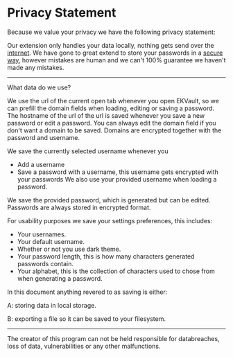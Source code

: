 # Privacy Statement
Because we value your privacy we have the following privacy statement:

Our extension only handles your data locally, nothing gets send over the [internet](VerifyNoInternet.md).
We have gone to great extend to store your passwords in a [secure way](HowArePasswordsStored.md), however mistakes are human
and we can't 100% guarantee we haven't made any mistakes.

____

What data do we use?

We use the url of the current open tab whenever you open EKVault,
so we can prefill the domain fields when loading, editing or saving a password. The hostname of the url
of the url is saved whenever you save a new password or edit a password. You can always edit
the domain field if you don't want a domain to be saved. Domains are encrypted together with the password and username.

We save the currently selected username whenever you
- Add a username
- Save a password with a username, this username gets encrypted with your passwords
We also use your provided username when loading a password.

We save the provided password, which is generated but can be edited.
Passwords are always stored in encrypted format.

For usability purposes we save your settings preferences, this includes:
- Your usernames.
- Your default username.
- Whether or not you use dark theme.
- Your password length, this is how many characters generated passwords contain.
- Your alphabet, this is the collection of characters used to chose from when generating a password.

In this document anything revered to as saving is either:

A: storing data in local storage.

B: exporting a file so it can be saved to your filesystem.

___

The creator of this program can not be held responsible for databreaches, loss of data, vulnerabilities or any other malfunctions.